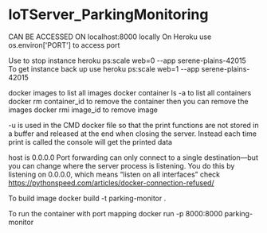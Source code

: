 # IoTServer_ParkingMonitoring

CAN BE ACCESSED ON localhost:8000  locally 
On Heroku use os.environ['PORT'] to access port 

Use to stop instance heroku ps:scale web=0 --app serene-plains-42015  
To get instance back up use heroku ps:scale web=1 --app serene-plains-42015

docker images to list all images
docker container ls -a to list all containers
docker rm container_id to remove the container then you can remove the images 
docker rmi image_id to remove image


-u is used in the CMD docker file so that the print functions are not stored in a buffer and released at the end when closing the server. Instead each time print is called the console will get the printed data

host is 0.0.0.0
Port forwarding can only connect to a single destination—but you can change where the server process is listening. You do this by listening on 0.0.0.0, which means “listen on all interfaces”
check https://pythonspeed.com/articles/docker-connection-refused/

To build image docker build -t parking-monitor .

To run the container with port mapping docker run -p 8000:8000 parking-monitor 


